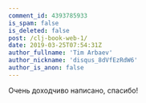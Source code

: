 ```yaml
---
comment_id: 4393785933
is_spam: false
is_deleted: false
post: /clj-book-web-1/
date: 2019-03-25T07:54:31Z
author_fullname: 'Tim Arbaev'
author_nickname: 'disqus_8dVfEzRdW6'
author_is_anon: false
---
```


<p>Очень доходчиво написано, спасибо!</p>

